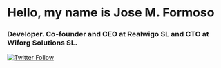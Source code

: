 # Hello, my name is Jose M. Formoso
### Developer. Co-founder and CEO at Realwigo SL and CTO at Wiforg Solutions SL.

[![Twitter Follow](https://img.shields.io/twitter/follow/jmformoso?style=social)](https://twitter.com/jmformoso)
